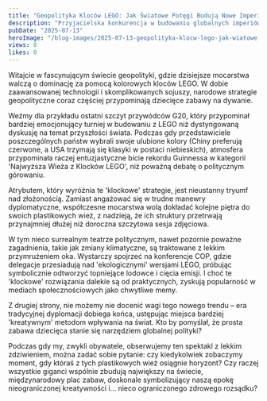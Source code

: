 ```yaml
---
title: "Geopolityka Kloców LEGO: Jak Światowe Potęgi Budują Nowe Imperia"
description: "Przyjacielska konkurencja w budowaniu globalnych imperiów przy użyciu plastikowych kloców."
pubDate: "2025-07-13"
heroImage: "/blog-images/2025-07-13-geopolityka-klocw-lego-jak-wiatowe-potgi-buduj-nowe-imperia.png"
views: 0
likes: 0
---
```

Witajcie w fascynującym świecie geopolityki, gdzie dzisiejsze mocarstwa walczą o dominację za pomocą kolorowych kloców LEGO. W dobie zaawansowanej technologii i skomplikowanych sojuszy, narodowe strategie geopolityczne coraz częściej przypominają dziecięce zabawy na dywanie. 

Weźmy dla przykładu ostatni szczyt przywódców G20, który przypominał bardziej emocjonujący turniej w budowaniu z LEGO niż dystyngowaną dyskusję na temat przyszłości świata. Podczas gdy przedstawiciele poszczególnych państw wybrali swoje ulubione kolory (Chiny preferują czerwone, a USA trzymają się klasyki w postaci niebieskich), atmosfera przypominała raczej entuzjastyczne bicie rekordu Guinnessa w kategorii 'Najwyższa Wieża z Klocków LEGO', niż poważną debatę o politycznym górowaniu. 

Atrybutem, który wyróżnia te 'klockowe' strategie, jest nieustanny tryumf nad złożonością. Zamiast angażować się w trudne manewry dyplomatyczne, współczesne mocarstwa wolą dokładać kolejne piętra do swoich plastikowych wież, z nadzieją, że ich struktury przetrwają przynajmniej dłużej niż doroczna szczytowa sesja zdjęciowa. 

W tym nieco surrealnym teatrze politycznym, nawet pozornie poważne zagadnienia, takie jak zmiany klimatyczne, są traktowane z lekkim przymrużeniem oka. Wystarczy spojrzeć na konferencje COP, gdzie delegacje przesiadują nad 'ekologicznymi' wersjami LEGO, próbując symbolicznie odtworzyć topniejące lodowce i cięcia emisji. I choć te 'klockowe' rozwiązania dalekie są od praktycznych, zyskują popularność w mediach społecznościowych jako chwytliwe memy. 

Z drugiej strony, nie możemy nie docenić wagi tego nowego trendu – era tradycyjnej dyplomacji dobiega końca, ustępując miejsca bardziej 'kreatywnym' metodom wpływania na świat. Kto by pomyślał, że prosta zabawa dziecięca stanie się narzędziem globalnej polityki?

Podczas gdy my, zwykli obywatele, obserwujemy ten spektakl z lekkim zdziwieniem, można zadać sobie pytanie: czy kiedykolwiek zobaczymy moment, gdy któraś z tych plastikowych wież osiągnie horyzont? Czy raczej wszystkie giganci wspólnie zbudują największy na świecie, międzynarodowy plac zabaw, doskonale symbolizujący naszą epokę nieograniczonej kreatywności i... nieco ograniczonego zdrowego rozsądku?